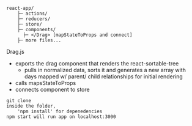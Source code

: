 ```
react-app/    
    ├─ actions/      
    ├─ reducers/     
    ├─ store/      
    ├─ components/     
      ├─ </Drag> [mapStateToProps and connect]        
    ├─ more files...      
```

Drag.js       
- exports the drag component that renders the react-sortable-tree       
  - pulls in normalized data, sorts it and generates a new array with days mapped w/ parent/ child relationships for initial rendering     
- calls mapsStateToProps     
- connects component to store      

```
git clone    
inside the folder,        
    'npm install' for depenedencies      
npm start will run app on localhost:3000
```

